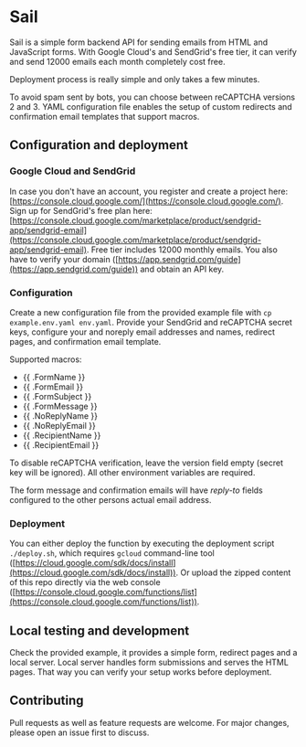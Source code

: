 # Sail
Sail is a simple form backend API for sending emails from HTML and JavaScript forms. With Google Cloud's and SendGrid's free tier, it can verify and send 12000 emails each month completely cost free.

Deployment process is really simple and only takes a few minutes.

To avoid spam sent by bots, you can choose between reCAPTCHA versions 2 and 3. YAML configuration file enables the setup of custom redirects and confirmation email templates that support macros.

## Configuration and deployment
### Google Cloud and SendGrid
In case you don't have an account, you register and create a project here: [https://console.cloud.google.com/](https://console.cloud.google.com/).
Sign up for SendGrid's free plan here: [https://console.cloud.google.com/marketplace/product/sendgrid-app/sendgrid-email](https://console.cloud.google.com/marketplace/product/sendgrid-app/sendgrid-email). Free tier includes 12000 monthly emails.
You also have to verify your domain ([https://app.sendgrid.com/guide](https://app.sendgrid.com/guide)) and obtain an API key.

### Configuration
Create a new configuration file from the provided example file with `cp example.env.yaml env.yaml`.
Provide your SendGrid and reCAPTCHA secret keys, configure your and noreply email addresses and names, redirect pages, and confirmation email template.

Supported macros:
- {{ .FormName }}
- {{ .FormEmail }}
- {{ .FormSubject }}
- {{ .FormMessage }}
- {{ .NoReplyName }}
- {{ .NoReplyEmail }}
- {{ .RecipientName }}
- {{ .RecipientEmail }}

To disable reCAPTCHA verification, leave the version field empty (secret key will be ignored). All other environment variables are required.

The form message and confirmation emails will have _reply-to_ fields configured to the other persons actual email address.

### Deployment
You can either deploy the function by executing the deployment script `./deploy.sh`, which requires `gcloud` command-line tool ([https://cloud.google.com/sdk/docs/install](https://cloud.google.com/sdk/docs/install)).
Or upload the zipped content of this repo directly via the web console ([https://console.cloud.google.com/functions/list](https://console.cloud.google.com/functions/list)).

## Local testing and development
Check the provided example, it provides a simple form, redirect pages and a local server.
Local server handles form submissions and serves the HTML pages. That way you can verify your setup works before deployment.

## Contributing
Pull requests as well as feature requests are welcome. For major changes, please open an issue first to discuss.
